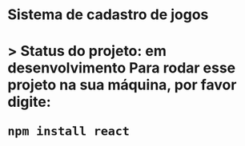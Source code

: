 <h1>Sistema de cadastro de jogos <h1>
> Status do projeto: em desenvolvimento
Para rodar esse projeto na sua máquina, por favor digite:

```
npm install react
```
